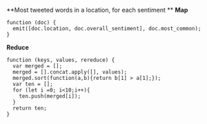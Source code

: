 **Most tweeted words in a location, for each sentiment
**
**Map**
```
function (doc) {
  emit([doc.location, doc.overall_sentiment], doc.most_common);
}
```

**Reduce**
```
function (keys, values, rereduce) {
  var merged = [];
  merged = [].concat.apply([], values);  
  merged.sort(function(a,b){return b[1] > a[1];});
  var ten = [];
  for (let i =0; i<10;i++){
    ten.push(merged[i]);
  }
  return ten;
}
```
